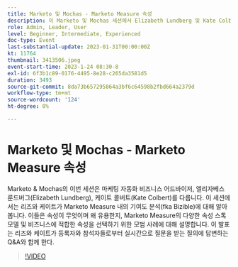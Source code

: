 ```yaml
---
title: Marketo 및 Mochas - Marketo Measure 속성
description: 이 Marketo 및 Mochas 세션에서 Elizabeth Lundberg 및 Kate Colbert와 함께 스톡 모델, 올바른 모델을 선택하기 위한 모범 사례 및 마케팅 통찰력을 높이기 위한 라이브 Q&A를 비롯한 Marketo Measure의 속성을 살펴보십시오.
role: Admin, Leader, User
level: Beginner, Intermediate, Experienced
doc-type: Event
last-substantial-update: 2023-01-31T00:00:00Z
kt: 11764
thumbnail: 3413506.jpeg
event-start-time: 2023-1-24 08:30-8
exl-id: 6f3b1c89-0176-4495-8e28-c265da3581d5
duration: 3493
source-git-commit: 8da73b657295864a3bf6c64598b2fbd664a2379d
workflow-type: tm+mt
source-wordcount: '124'
ht-degree: 0%

---
```


# Marketo 및 Mochas - Marketo Measure 속성

Marketo &amp; Mochas의 이번 세션은 마케팅 자동화 비즈니스 어드바이저, 엘리자베스 룬드버그(Elizabeth Lundberg), 케이트 콜버트(Kate Colbert)를 다룹니다. 이 세션에서는 리즈와 케이트가 Marketo Measure 내의 기여도 분석(fka Bizible)에 대해 알아봅니다. 이들은 속성이 무엇이며 왜 유용한지, Marketo Measure의 다양한 속성 스톡 모델 및 비즈니스에 적합한 속성을 선택하기 위한 모범 사례에 대해 설명합니다. 이 발표는 리즈와 케이트가 등록자와 참석자들로부터 실시간으로 질문을 받는 질의에 답변하는 Q&amp;A와 함께 한다.

>[!VIDEO](https://video.tv.adobe.com/v/3413506/?quality=12&learn=on)
